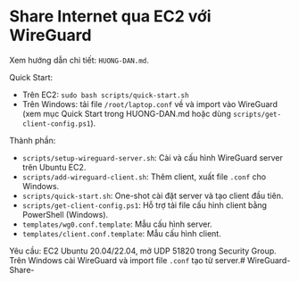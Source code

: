 # Share Internet qua EC2 với WireGuard

Xem hướng dẫn chi tiết: `HUONG-DAN.md`.

Quick Start:
- Trên EC2: `sudo bash scripts/quick-start.sh`
- Trên Windows: tải file `/root/laptop.conf` về và import vào WireGuard (xem mục Quick Start trong HUONG-DAN.md hoặc dùng `scripts/get-client-config.ps1`).

Thành phần:
- `scripts/setup-wireguard-server.sh`: Cài và cấu hình WireGuard server trên Ubuntu EC2.
- `scripts/add-wireguard-client.sh`: Thêm client, xuất file `.conf` cho Windows.
- `scripts/quick-start.sh`: One-shot cài đặt server và tạo client đầu tiên.
- `scripts/get-client-config.ps1`: Hỗ trợ tải file cấu hình client bằng PowerShell (Windows).
- `templates/wg0.conf.template`: Mẫu cấu hình server.
- `templates/client.conf.template`: Mẫu cấu hình client.

Yêu cầu: EC2 Ubuntu 20.04/22.04, mở UDP 51820 trong Security Group. Trên Windows cài WireGuard và import file `.conf` tạo từ server.#   W i r e G u a r d - S h a r e -  
 